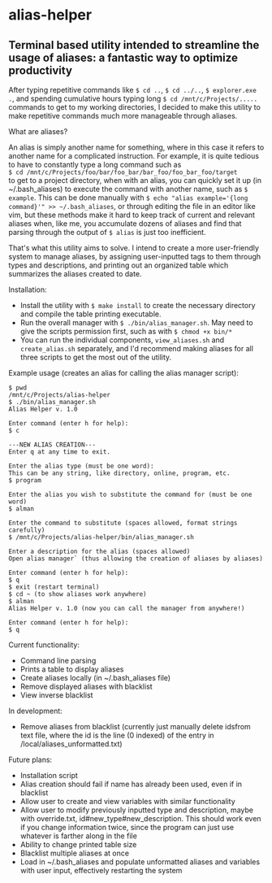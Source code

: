 # alias-helper

## Terminal based utility intended to streamline the usage of aliases: a fantastic way to optimize productivity

After typing repetitive commands like `$ cd ..`, `$ cd ../..`, `$ explorer.exe .`, and spending cumulative hours typing long `$ cd /mnt/c/Projects/.....` commands to get to my working directories, I decided to make this utility to make repetitive commands much more manageable through aliases.

What are aliases?

An alias is simply another name for something, where in this case it refers to another name for a complicated instruction. For example, it is quite tedious to have to constantly type a long command such as  
`$ cd /mnt/c/Projects/foo/bar/foo_bar/bar_foo/foo_bar_foo/target`  
to get to a project directory, when with an alias, you can quickly set it up (in ~/.bash_aliases) to execute the command with another name, such as `$ example`. This can be done manually with `$ echo "alias example='{long command}'" >> ~/.bash_aliases`, or through editing the file in an editor like vim, but these methods make it hard to keep track of current and relevant aliases when, like me, you accumulate dozens of aliases and find that parsing through the output of `$ alias` is just too inefficient.

That's what this utility aims to solve. I intend to create a more user-friendly system to manage aliases, by assigning user-inputted tags to them through types and descriptions, and printing out an organized table which summarizes the aliases created to date.

Installation:

- Install the utility with `$ make install` to create the necessary directory and compile the table printing executable.
- Run the overall manager with `$ ./bin/alias_manager.sh`. May need to give the scripts permission first, such as with `$ chmod +x bin/*`
- You can run the individual components, `view_aliases.sh` and `create_alias.sh` separately, and I'd recommend making aliases for all three scripts to get the most out of the utility.

Example usage (creates an alias for calling the alias manager script):

``` none
$ pwd
/mnt/c/Projects/alias-helper
$ ./bin/alias_manager.sh
Alias Helper v. 1.0

Enter command (enter h for help):
$ c

---NEW ALIAS CREATION---
Enter q at any time to exit.

Enter the alias type (must be one word):
This can be any string, like directory, online, program, etc.
$ program

Enter the alias you wish to substitute the command for (must be one word)
$ alman

Enter the command to substitute (spaces allowed, format strings carefully)
$ /mnt/c/Projects/alias-helper/bin/alias_manager.sh

Enter a description for the alias (spaces allowed)
Open alias manager` (thus allowing the creation of aliases by aliases)

Enter command (enter h for help):
$ q
$ exit (restart terminal)
$ cd ~ (to show aliases work anywhere)
$ alman
Alias Helper v. 1.0 (now you can call the manager from anywhere!)

Enter command (enter h for help):
$ q
```

Current functionality:

- Command line parsing
- Prints a table to display aliases
- Create aliases locally (in ~/.bash_aliases file)
- Remove displayed aliases with blacklist
- View inverse blacklist

In development:

- Remove aliases from blacklist (currently just manually delete idsfrom text file, where the id is the line (0 indexed) of the entry in /local/aliases_unformatted.txt)

Future plans:

- Installation script
- Alias creation should fail if name has already been used, even if in blacklist
- Allow user to create and view variables with similar functionality
- Allow user to modify previously inputted type and description, maybe with override.txt, id#new_type#new_description. This should work even if you change information twice, since the program can just use whatever is farther along in the file
- Ability to change printed table size
- Blacklist multiple aliases at once
- Load in ~/.bash_aliases and populate unformatted aliases and variables with user input, effectively restarting the system
